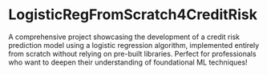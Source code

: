 # LogisticRegFromScratch4CreditRisk
A comprehensive project showcasing the development of a credit risk prediction model using a logistic regression algorithm, implemented entirely from scratch without relying on pre-built libraries. Perfect for professionals who want to deepen their understanding of foundational ML techniques!
